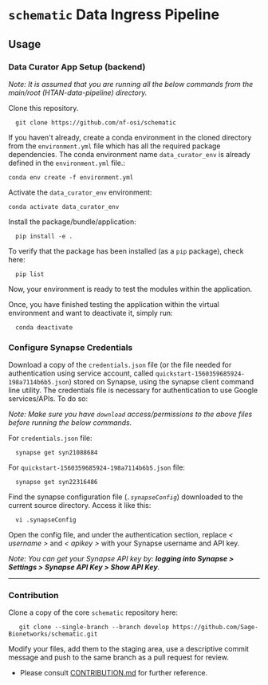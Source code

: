 # `schematic` Data Ingress Pipeline

## Usage

### Data Curator App Setup (backend)

_Note: It is assumed that you are running all the below commands from the main/root (HTAN-data-pipeline) directory._

Clone this repository. 

      git clone https://github.com/nf-osi/schematic

If you haven't already, create a conda environment in the cloned directory from the `environment.yml` file which has all the required package dependencies. The conda environment name `data_curator_env` is already defined in the `environment.yml` file.:

    conda env create -f environment.yml

Activate the `data_curator_env` environment:

    conda activate data_curator_env
 
Install the package/bundle/application:

      pip install -e .

To verify that the package has been installed (as a `pip` package), check here:

      pip list

Now, your environment is ready to test the modules within the application.

Once, you have finished testing the application within the virtual environment and want to deactivate it, simply run:

      conda deactivate

### Configure Synapse Credentials

Download a copy of the `credentials.json` file (or the file needed for authentication using service account, called `quickstart-1560359685924-198a7114b6b5.json`) stored on Synapse, using the synapse client command line utility. The credentials file is necessary for authentication to use Google services/APIs. To do so:

_Note: Make sure you have `download` access/permissions to the above files before running the below commands._

For `credentials.json` file:

      synapse get syn21088684

For `quickstart-1560359685924-198a7114b6b5.json` file:

      synapse get syn22316486

Find the synapse configuration file (_`.synapseConfig`_) downloaded to the current source directory. Access it like this:

      vi .synapseConfig

Open the config file, and under the authentication section, replace _< username >_ and _< apikey >_ with your Synapse username and API key.

_Note: You can get your Synapse API key by: **logging into Synapse > Settings > Synapse API Key > Show API Key**_.

----

### Contribution

Clone a copy of the core `schematic` repository here:
 
       git clone --single-branch --branch develop https://github.com/Sage-Bionetworks/schematic.git

Modify your files, add them to the staging area, use a descriptive commit message and push to the same branch as a pull request for review.

* Please consult [CONTRIBUTION.md](https://github.com/Sage-Bionetworks/schematic/blob/develop/CONTRIBUTION.md) for further reference.
